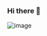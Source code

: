 ### Hi there 👋
![image](https://github.com/Klowrr/Klowrr/assets/121468657/99340863-5e07-4a19-b7ed-692a73232002)

<!--
**Klowrr/Klowrr** is a ✨ _special_ ✨ repository because its `README.md` (this file) appears on your GitHub profile.

Here are some ideas to get you started:

- 🔭 I’m currently working on ...
- 🌱 I’m currently learning ...
- 👯 I’m looking to collaborate on ...
- 🤔 I’m looking for help with ...
- 💬 Ask me about ...
- 📫 How to reach me: ...
- 😄 Pronouns: ...
- ⚡ Fun fact: ...
-->
